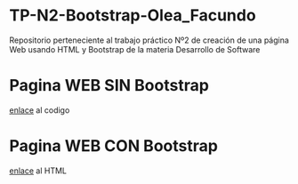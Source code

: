 # TP-N2-Bootstrap-Olea_Facundo
Repositorio perteneciente al trabajo práctico Nº2 de creación de una página Web usando HTML y Bootstrap de la materia Desarrollo de Software

# Pagina WEB SIN Bootstrap
[enlace]() al codigo

# Pagina WEB CON Bootstrap
[enlace]() al HTML
